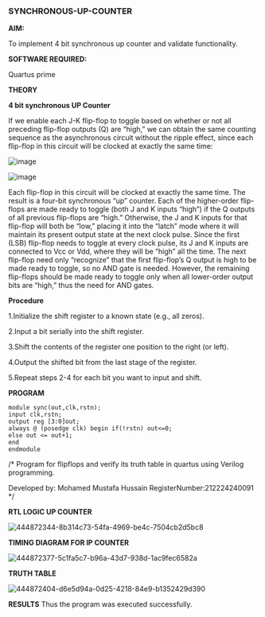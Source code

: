 ### SYNCHRONOUS-UP-COUNTER

**AIM:**

To implement 4 bit synchronous up counter and validate functionality.

**SOFTWARE REQUIRED:**

Quartus prime

**THEORY**

**4 bit synchronous UP Counter**

If we enable each J-K flip-flop to toggle based on whether or not all preceding flip-flop outputs (Q) are “high,” we can obtain the same counting sequence as the asynchronous circuit without the ripple effect, since each flip-flop in this circuit will be clocked at exactly the same time:

![image](https://github.com/naavaneetha/SYNCHRONOUS-UP-COUNTER/assets/154305477/d5db3fa0-e413-404c-b80e-b2f39d82e7e8)


![image](https://github.com/naavaneetha/SYNCHRONOUS-UP-COUNTER/assets/154305477/52cb61eb-d04b-442d-810c-31185a68410b)

Each flip-flop in this circuit will be clocked at exactly the same time.
The result is a four-bit synchronous “up” counter. Each of the higher-order flip-flops are made ready to toggle (both J and K inputs “high”) if the Q outputs of all previous flip-flops are “high.”
Otherwise, the J and K inputs for that flip-flop will both be “low,” placing it into the “latch” mode where it will maintain its present output state at the next clock pulse.
Since the first (LSB) flip-flop needs to toggle at every clock pulse, its J and K inputs are connected to Vcc or Vdd, where they will be “high” all the time.
The next flip-flop need only “recognize” that the first flip-flop’s Q output is high to be made ready to toggle, so no AND gate is needed.
However, the remaining flip-flops should be made ready to toggle only when all lower-order output bits are “high,” thus the need for AND gates.

**Procedure**

1.Initialize the shift register to a known state (e.g., all zeros).

2.Input a bit serially into the shift register.

3.Shift the contents of the register one position to the right (or left).

4.Output the shifted bit from the last stage of the register.

5.Repeat steps 2-4 for each bit you want to input and shift.

**PROGRAM**
```
module sync(out,clk,rstn); 
input clk,rstn;
output reg [3:0]out;
always @ (posedge clk) begin if(!rstn) out<=0; 
else out <= out+1; 
end 
endmodule
```

/* Program for flipflops and verify its truth table in quartus using Verilog programming. 

Developed by: Mohamed Mustafa Hussain RegisterNumber:212224240091
*/

**RTL LOGIC UP COUNTER**

![444872344-8b314c73-54fa-4969-be4c-7504cb2d5bc8](https://github.com/user-attachments/assets/6f913902-2069-44b9-8134-f05850d811a8)


**TIMING DIAGRAM FOR IP COUNTER**

![444872377-5c1fa5c7-b96a-43d7-938d-1ac9fec6582a](https://github.com/user-attachments/assets/d8fa85b3-d2e1-41fa-a60b-6236124932e5)


**TRUTH TABLE**

![444872404-d6e5d94a-0d25-4218-84e9-b1352429d390](https://github.com/user-attachments/assets/7ee2dd15-2b61-46e6-9a00-8c98cdc5b18b)


**RESULTS**
Thus the program was executed successfully.
